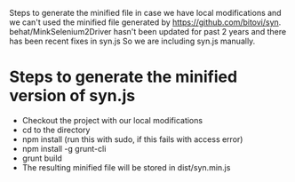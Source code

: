 Steps to generate the minified file in case we have local modifications and we can't used the minified
file generated by https://github.com/bitovi/syn.
behat/MinkSelenium2Driver hasn't been updated for past 2 years and there has been recent fixes in syn.js
So we are including syn.js manually.

Steps to generate the minified version of syn.js
================================================

* Checkout the project with our local modifications
* cd to the directory
* npm install (run this with sudo, if this fails with access error)
* npm install -g grunt-cli
* grunt build
* The resulting minified file will be stored in dist/syn.min.js
